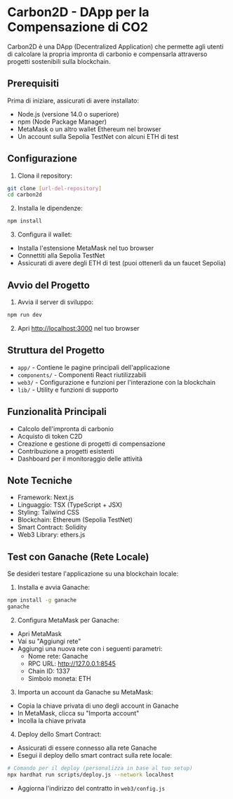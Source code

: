 # Carbon2D - DApp per la Compensazione di CO2

Carbon2D è una DApp (Decentralized Application) che permette agli utenti di calcolare la propria impronta di carbonio e compensarla attraverso progetti sostenibili sulla blockchain.

## Prerequisiti

Prima di iniziare, assicurati di avere installato:

- Node.js (versione 14.0 o superiore)
- npm (Node Package Manager)
- MetaMask o un altro wallet Ethereum nel browser
- Un account sulla Sepolia TestNet con alcuni ETH di test

## Configurazione

1. Clona il repository:
```bash
git clone [url-del-repository]
cd carbon2d
```

2. Installa le dipendenze:
```bash
npm install
```

3. Configura il wallet:
- Installa l'estensione MetaMask nel tuo browser
- Connettiti alla Sepolia TestNet
- Assicurati di avere degli ETH di test (puoi ottenerli da un faucet Sepolia)

## Avvio del Progetto

1. Avvia il server di sviluppo:
```bash
npm run dev
```

2. Apri [http://localhost:3000](http://localhost:3000) nel tuo browser

## Struttura del Progetto

- `app/` - Contiene le pagine principali dell'applicazione
- `components/` - Componenti React riutilizzabili
- `web3/` - Configurazione e funzioni per l'interazione con la blockchain
- `lib/` - Utility e funzioni di supporto

## Funzionalità Principali

- Calcolo dell'impronta di carbonio
- Acquisto di token C2D
- Creazione e gestione di progetti di compensazione
- Contribuzione a progetti esistenti
- Dashboard per il monitoraggio delle attività

## Note Tecniche

- Framework: Next.js
- Linguaggio: TSX (TypeScript + JSX)
- Styling: Tailwind CSS
- Blockchain: Ethereum (Sepolia TestNet)
- Smart Contract: Solidity
- Web3 Library: ethers.js

## Test con Ganache (Rete Locale)

Se desideri testare l'applicazione su una blockchain locale:

1. Installa e avvia Ganache:
```bash
npm install -g ganache
ganache
```

2. Configura MetaMask per Ganache:
- Apri MetaMask
- Vai su "Aggiungi rete"
- Aggiungi una nuova rete con i seguenti parametri:
  - Nome rete: Ganache
  - RPC URL: http://127.0.0.1:8545
  - Chain ID: 1337
  - Simbolo moneta: ETH

3. Importa un account da Ganache su MetaMask:
- Copia la chiave privata di uno degli account in Ganache
- In MetaMask, clicca su "Importa account"
- Incolla la chiave privata

4. Deploy dello Smart Contract:
- Assicurati di essere connesso alla rete Ganache
- Esegui il deploy dello smart contract sulla rete locale:
```bash
# Comando per il deploy (personalizza in base al tuo setup)
npx hardhat run scripts/deploy.js --network localhost
```
- Aggiorna l'indirizzo del contratto in `web3/config.js`